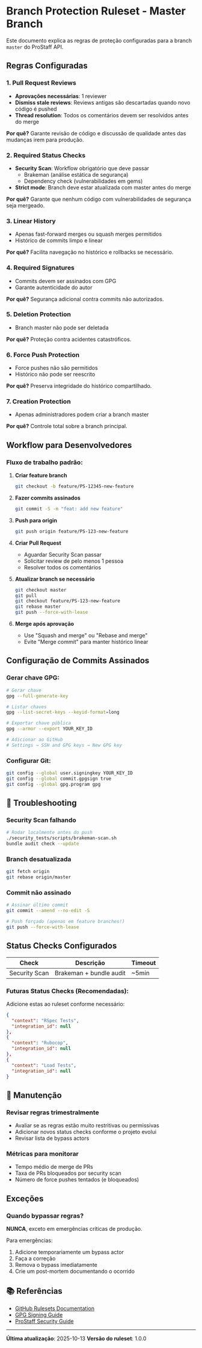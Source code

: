 # Branch Protection Ruleset - Master Branch

Este documento explica as regras de proteção configuradas para a branch `master` do ProStaff API.

## Regras Configuradas

### 1. **Pull Request Reviews** 
- **Aprovações necessárias**: 1 reviewer
- **Dismiss stale reviews**: Reviews antigas são descartadas quando novo código é pushed
- **Thread resolution**: Todos os comentários devem ser resolvidos antes do merge

**Por quê?** Garante revisão de código e discussão de qualidade antes das mudanças irem para produção.

### 2. **Required Status Checks** 
- **Security Scan**: Workflow obrigatório que deve passar
  - Brakeman (análise estática de segurança)
  - Dependency check (vulnerabilidades em gems)
- **Strict mode**: Branch deve estar atualizada com master antes do merge

**Por quê?** Garante que nenhum código com vulnerabilidades de segurança seja mergeado.

### 3. **Linear History** 
- Apenas fast-forward merges ou squash merges permitidos
- Histórico de commits limpo e linear

**Por quê?** Facilita navegação no histórico e rollbacks se necessário.

### 4. **Required Signatures** 
- Commits devem ser assinados com GPG
- Garante autenticidade do autor

**Por quê?** Segurança adicional contra commits não autorizados.

### 5. **Deletion Protection** 
- Branch master não pode ser deletada

**Por quê?** Proteção contra acidentes catastróficos.

### 6. **Force Push Protection** 
- Force pushes não são permitidos
- Histórico não pode ser reescrito

**Por quê?** Preserva integridade do histórico compartilhado.

### 7. **Creation Protection** 
- Apenas administradores podem criar a branch master

**Por quê?** Controle total sobre a branch principal.


##  Workflow para Desenvolvedores

### Fluxo de trabalho padrão:

1. **Criar feature branch**
   ```bash
   git checkout -b feature/PS-12345-new-feature
   ```

2. **Fazer commits assinados**
   ```bash
   git commit -S -m "feat: add new feature"
   ```

3. **Push para origin**
   ```bash
   git push origin feature/PS-123-new-feature
   ```

4. **Criar Pull Request**
   - Aguardar Security Scan passar
   - Solicitar review de pelo menos 1 pessoa
   - Resolver todos os comentários

5. **Atualizar branch se necessário**
   ```bash
   git checkout master
   git pull
   git checkout feature/PS-123-new-feature
   git rebase master
   git push --force-with-lease
   ```

6. **Merge após aprovação**
   - Use "Squash and merge" ou "Rebase and merge"
   - Evite "Merge commit" para manter histórico linear

##  Configuração de Commits Assinados

### Gerar chave GPG:

```bash
# Gerar chave
gpg --full-generate-key

# Listar chaves
gpg --list-secret-keys --keyid-format=long

# Exportar chave pública
gpg --armor --export YOUR_KEY_ID

# Adicionar ao GitHub
# Settings → SSH and GPG keys → New GPG key
```

### Configurar Git:

```bash
git config --global user.signingkey YOUR_KEY_ID
git config --global commit.gpgsign true
git config --global gpg.program gpg
```

## 🚨 Troubleshooting

### Security Scan falhando
```bash
# Rodar localmente antes do push
./security_tests/scripts/brakeman-scan.sh
bundle audit check --update
```

### Branch desatualizada
```bash
git fetch origin
git rebase origin/master
```

### Commit não assinado
```bash
# Assinar último commit
git commit --amend --no-edit -S

# Push forçado (apenas em feature branches!)
git push --force-with-lease
```

##  Status Checks Configurados

| Check | Descrição | Timeout |
|-------|-----------|---------|
| Security Scan | Brakeman + bundle audit | ~5min |

### Futuras Status Checks (Recomendadas):

Adicione estas ao ruleset conforme necessário:

```json
{
  "context": "RSpec Tests",
  "integration_id": null
},
{
  "context": "Rubocop",
  "integration_id": null
},
{
  "context": "Load Tests",
  "integration_id": null
}
```

## 🔄 Manutenção

### Revisar regras trimestralmente
- Avaliar se as regras estão muito restritivas ou permissivas
- Adicionar novos status checks conforme o projeto evolui
- Revisar lista de bypass actors

### Métricas para monitorar
- Tempo médio de merge de PRs
- Taxa de PRs bloqueados por security scan
- Número de force pushes tentados (e bloqueados)

##  Exceções

### Quando bypassar regras?

**NUNCA**, exceto em emergências críticas de produção.

Para emergências:
1. Adicione temporariamente um bypass actor
2. Faça a correção
3. Remova o bypass imediatamente
4. Crie um post-mortem documentando o ocorrido

## 📚 Referências

- [GitHub Rulesets Documentation](https://docs.github.com/en/repositories/configuring-branches-and-merges-in-your-repository/managing-rulesets/about-rulesets)
- [GPG Signing Guide](https://docs.github.com/en/authentication/managing-commit-signature-verification/signing-commits)
- [ProStaff Security Guide](security_tests/README.md)

---

**Última atualização**: 2025-10-13
**Versão do ruleset**: 1.0.0
